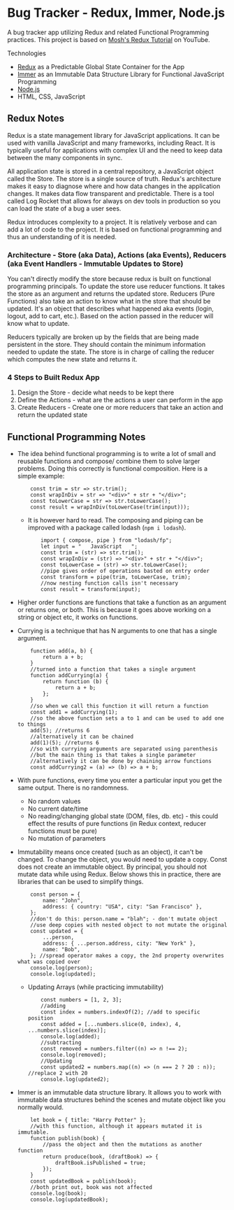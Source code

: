 # Bug Tracker - Redux, Immer, Node.js

A bug tracker app utilizing Redux and related Functional Programming practices. This project is based on [Mosh's Redux Tutorial](https://www.youtube.com/watch?v=poQXNp9ItL4) on YouTube.

Technologies

-   [Redux](https://redux.js.org/) as a Predictable Global State Container for the App
-   [Immer](https://www.npmjs.com/package/immer) as an Immutable Data Structure Library for Functional JavaScript Programming
-   [Node.js](https://nodejs.org/en/)
-   HTML, CSS, JavaScript

## Redux Notes

Redux is a state management library for JavaScript applications. It can be used with vanilla JavaScript and many frameworks, including React. It is typically useful for applications with complex UI and the need to keep data between the many components in sync.

All application state is stored in a central repository, a JavaScript object called the Store. The store is a single source of truth. Redux's architecture makes it easy to diagnose where and how data changes in the application changes. It makes data flow transparent and predictable. There is a tool called Log Rocket that allows for always on dev tools in production so you can load the state of a bug a user sees.

Redux introduces complexity to a project. It is relatively verbose and can add a lot of code to the project. It is based on functional programming and thus an understanding of it is needed.

### Architecture - Store (aka Data), Actions (aka Events), Reducers (aka Event Handlers - Immutable Updates to Store)

You can't directly modify the store because redux is built on functional programming principals. To update the store use reducer functions. It takes the store as an argument and returns the updated store. Reducers (Pure Functions) also take an action to know what in the store that should be updated. It's an object that describes what happened aka events (login, logout, add to cart, etc.). Based on the action passed in the reducer will know what to update.

Reducers typically are broken up by the fields that are being made persistent in the store. They should contain the minimum information needed to update the state. The store is in charge of calling the reducer which computes the new state and returns it.

### 4 Steps to Built Redux App

1. Design the Store - decide what needs to be kept there
2. Define the Actions - what are the actions a user can perform in the app
3. Create Reducers - Create one or more reducers that take an action and return the updated state

## Functional Programming Notes

-   The idea behind functional programming is to write a lot of small and reusable functions and compose/ combine them to solve larger problems. Doing this correctly is functional composition. Here is a simple example:
    ```
        const trim = str => str.trim();
        const wrapInDiv = str => "<div>" + str + "</div>";
        const toLowerCase = str => str.toLowerCase();
        const result = wrapInDiv(toLowerCase(trim(input)));
    ```
    -   It is however hard to read. The composing and piping can be improved with a package called lodash (`npm i lodash`).
        ```
            import { compose, pipe } from "lodash/fp";
            let input = "   JavaScript   ";
            const trim = (str) => str.trim();
            const wrapInDiv = (str) => "<div>" + str + "</div>";
            const toLowerCase = (str) => str.toLowerCase();
            //pipe gives order of operations basted on entry order
            const transform = pipe(trim, toLowerCase, trim);
            //now nesting function calls isn't necessary
            const result = transform(input);
        ```
-   Higher order functions are functions that take a function as an argument or returns one, or both. This is because it goes above working on a string or object etc, it works on functions.
-   Currying is a technique that has N arguments to one that has a single argument.
    ```
        function add(a, b) {
            return a + b;
        }
        //turned into a function that takes a single argument
        function addCurrying(a) {
            return function (b) {
                return a + b;
            };
        }
        //so when we call this function it will return a function
        const add1 = addCurrying(1);
        //so the above function sets a to 1 and can be used to add one to things
        add(5); //returns 6
        //alternatively it can be chained
        add(1)(5); //returns 6
        //so with currying arguments are separated using parenthesis
        //but the main thing is that takes a single parameter
        //alternatively it can be done by chaining arrow functions
        const addCurrying2 = (a) => (b) => a + b;
    ```
-   With pure functions, every time you enter a particular input you get the same output. There is no randomness.
    -   No random values
    -   No current date/time
    -   No reading/changing global state (DOM, files, db. etc) - this could effect the results of pure functions (in Redux context, reducer functions must be pure)
    -   No mutation of parameters
-   Immutability means once created (such as an object), it can't be changed. To change the object, you would need to update a copy. Const does not create an immutable object. By principal, you should not mutate data while using Redux. Below shows this in practice, there are libraries that can be used to simplify things.

    ```
        const person = {
            name: "John",
            address: { country: "USA", city: "San Francisco" },
        };
        //don't do this: person.name = "blah"; - don't mutate object
        //use deep copies with nested object to not mutate the original
        const updated = {
            ...person,
            address: { ...person.address, city: "New York" },
            name: "Bob",
        }; //spread operator makes a copy, the 2nd property overwrites what was copied over
        console.log(person);
        console.log(updated);
    ```

    -   Updating Arrays (while practicing immutability)

        ```
            const numbers = [1, 2, 3];
            //adding
            const index = numbers.indexOf(2); //add to specific position
            const added = [...numbers.slice(0, index), 4, ...numbers.slice(index)];
            console.log(added);
            //subtracting
            const removed = numbers.filter((n) => n !== 2);
            console.log(removed);
            //Updating
            const updated2 = numbers.map((n) => (n === 2 ? 20 : n)); //replace 2 with 20
            console.log(updated2);
        ```

-   Immer is an immutable data structure library. It allows you to work with immutable data structures behind the scenes and mutate object like you normally would.
    ```
        let book = { title: "Harry Potter" };
        //with this function, although it appears mutated it is immutable.
        function publish(book) {
            //pass the object and then the mutations as another function
            return produce(book, (draftBook) => {
                draftBook.isPublished = true;
            });
        }
        const updatedBook = publish(book);
        //both print out, book was not affected
        console.log(book);
        console.log(updatedBook);
    ```
